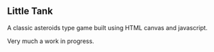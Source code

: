 ## Little Tank

A classic asteroids type game built using HTML canvas and javascript.

Very much a work in progress.